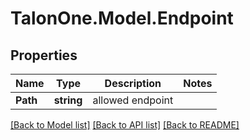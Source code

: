 # TalonOne.Model.Endpoint
## Properties

Name | Type | Description | Notes
------------ | ------------- | ------------- | -------------
**Path** | **string** | allowed endpoint | 

[[Back to Model list]](../README.md#documentation-for-models) [[Back to API list]](../README.md#documentation-for-api-endpoints) [[Back to README]](../README.md)

